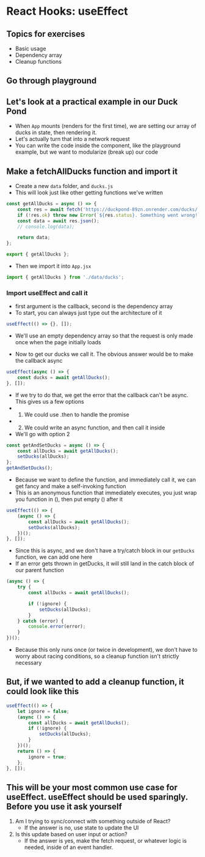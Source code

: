 # React Hooks: useEffect

## Topics for exercises

-   Basic usage
-   Dependency array
-   Cleanup functions

## Go through playground

## Let's look at a practical example in our Duck Pond

-   When `App` mounts (renders for the first time), we are setting our array of ducks in state, then rendering it.
-   Let's actually turn that into a network request
-   You can write the code inside the component, like the playground example, but we want to modularize (break up) our code

## Make a fetchAllDucks function and import it

-   Create a new `data` folder, and `ducks.js`
-   This will look just like other getting functions we've written

```js
const getAllDucks = async () => {
    const res = await fetch('https://duckpond-89zn.onrender.com/ducks/');
    if (!res.ok) throw new Error(`${res.status}. Something went wrong!`);
    const data = await res.json();
    // console.log(data);

    return data;
};

export { getAllDucks };
```

-   Then we import it into `App.jsx`

```js
import { getAllDucks } from './data/ducks';
```

### Import useEffect and call it

-   first argument is the callback, second is the dependency array
-   To start, you can always just type out the architecture of it

```js
useEffect(() => {}, []);
```

-   We'll use an empty dependency array so that the request is only made once when the page initially loads

-   Now to get our ducks we call it. The obvious answer would be to make the callback async

```js
useEffect(async () => {
    const ducks = await getAllDucks();
}, []);
```

-   If we try to do that, we get the error that the callback can't be async. This gives us a few options
-   1. We could use .then to handle the promise
-   2. We could write an async function, and then call it inside
-   We'll go with option 2

```js
const getAndSetDucks = async () => {
    const allDucks = await getAllDucks();
    setDucks(allDucks);
};
getAndSetDucks();
```

-   Because we want to define the function, and immediately call it, we can get fancy and make a self-invoking function
-   This is an anonymous function that immediately executes, you just wrap you function in (), then put empty () after it

```js
useEffect(() => {
    (async () => {
        const allDucks = await getAllDucks();
        setDucks(allDucks);
    })();
}, []);
```

-   Since this is async, and we don't have a try/catch block in our `getDucks` function, we can add one here
-   If an error gets thrown in getDucks, it will still land in the catch block of our parent function

```js
(async () => {
    try {
        const allDucks = await getAllDucks();

        if (!ignore) {
            setDucks(allDucks);
        }
    } catch (error) {
        console.error(error);
    }
})();
```

-   Because this only runs once (or twice in development), we don't have to worry about racing conditions, so a cleanup function isn't strictly necessary

## But, if we wanted to add a cleanup function, it could look like this

```js
useEffect(() => {
    let ignore = false;
    (async () => {
        const allDucks = await getAllDucks();
        if (!ignore) {
            setDucks(allDucks);
        }
    })();
    return () => {
        ignore = true;
    };
}, []);
```

## This will be your most common use case for useEffect. useEffect should be used sparingly. Before you use it ask yourself

1. Am I trying to sync/connect with something outside of React?
    - If the answer is no, use state to update the UI
2. Is this update based on user input or action?
    - If the answer is yes, make the fetch request, or whatever logic is needed, inside of an event handler.
